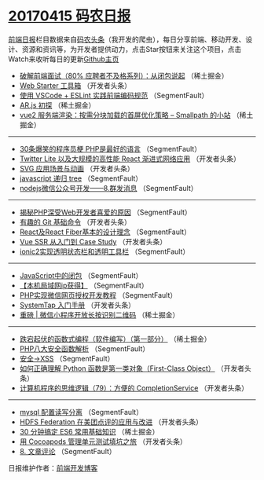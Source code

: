 # [20170415 码农日报](http://hao.caibaojian.com/date/2017/04/15)

[前端日报](http://caibaojian.com/c/news)栏目数据来自[码农头条](http://hao.caibaojian.com/)（我开发的爬虫），每日分享前端、移动开发、设计、资源和资讯等，为开发者提供动力，点击Star按钮来关注这个项目，点击Watch来收听每日的更新[Github主页](https://github.com/kujian/frontendDaily)
* [破解前端面试（80% 应聘者不及格系列）：从闭包说起](http://hao.caibaojian.com/34715.html) （稀土掘金）
* [Web Starter 工具箱](http://hao.caibaojian.com/34758.html) （开发者头条）
* [使用 VSCode + ESLint 实践前端编码规范](http://hao.caibaojian.com/34739.html) （SegmentFault）
* [AR.js 初探](http://hao.caibaojian.com/34716.html) （稀土掘金）
* [vue2 服务端渲染：按需分块加载的首屏优化策略 &#8211; Smallpath 的小站](http://hao.caibaojian.com/34717.html) （稀土掘金）

***
* [30条爆笑的程序员梗 PHP是最好的语言](http://hao.caibaojian.com/34734.html) （SegmentFault）
* [Twitter Lite 以及大规模的高性能 React 渐进式网络应用](http://hao.caibaojian.com/34757.html) （开发者头条）
* [SVG 应用场景与动画](http://hao.caibaojian.com/34759.html) （开发者头条）
* [javascript 递归 tree](http://hao.caibaojian.com/34730.html) （SegmentFault）
* [nodejs微信公众号开发——8.群发消息](http://hao.caibaojian.com/34731.html) （SegmentFault）

***
* [揭秘PHP深受Web开发者喜爱的原因](http://hao.caibaojian.com/34733.html) （SegmentFault）
* [有趣的 Git 基础命令](http://hao.caibaojian.com/34745.html) （开发者头条）
* [React及React Fiber基本的设计理念](http://hao.caibaojian.com/34726.html) （SegmentFault）
* [Vue SSR 从入门到 Case Study](http://hao.caibaojian.com/34748.html) （开发者头条）
* [ionic2实现透明状态栏和透明工具栏](http://hao.caibaojian.com/34728.html) （SegmentFault）

***
* [JavaScript中的闭包](http://hao.caibaojian.com/34729.html) （SegmentFault）
* [【本机局域网ip获得】](http://hao.caibaojian.com/34741.html) （SegmentFault）
* [PHP实现微信网页授权开发教程](http://hao.caibaojian.com/34742.html) （SegmentFault）
* [SystemTap 入门手册](http://hao.caibaojian.com/34755.html) （开发者头条）
* [重磅 | 微信小程序开放长按识别二维码](http://hao.caibaojian.com/34718.html) （稀土掘金）

***
* [跌宕起伏的函数式编程（软件编写）（第一部分）](http://hao.caibaojian.com/34719.html) （稀土掘金）
* [PHP八大安全函数解析](http://hao.caibaojian.com/34737.html) （SegmentFault）
* [安全-&gt;XSS](http://hao.caibaojian.com/34738.html) （SegmentFault）
* [如何正确理解 Python 函数是第一类对象（First-Class Object）](http://hao.caibaojian.com/34760.html) （开发者头条）
* [计算机程序的思维逻辑（79）：方便的 CompletionService](http://hao.caibaojian.com/34761.html) （开发者头条）

***
* [mysql  配置读写分离](http://hao.caibaojian.com/34740.html) （SegmentFault）
* [HDFS Federation 在美团点评的应用与改进](http://hao.caibaojian.com/34762.html) （开发者头条）
* [30 分钟搞定 ES6 常用基础知识](http://hao.caibaojian.com/34714.html) （稀土掘金）
* [用 Cocoapods 管理单元测试填坑之旅](http://hao.caibaojian.com/34763.html) （开发者头条）
* [8. 文章评论](http://hao.caibaojian.com/34743.html) （SegmentFault）

日报维护作者：[前端开发博客](http://caibaojian.com/) 